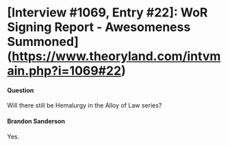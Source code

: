 # [Interview #1069, Entry #22]: WoR Signing Report - Awesomeness Summoned](https://www.theoryland.com/intvmain.php?i=1069#22)

#### Question

Will there still be Hemalurgy in the Alloy of Law series?

#### Brandon Sanderson

Yes.

